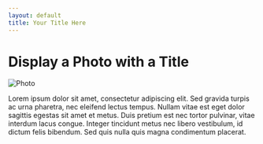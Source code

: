 ```yaml
---
layout: default
title: Your Title Here
---
```


# Display a Photo with a Title

![Photo](/assets/A24056_amy_composite_4channels.tif)

Lorem ipsum dolor sit amet, consectetur adipiscing elit. Sed gravida turpis ac urna pharetra, nec eleifend lectus tempus. Nullam vitae est eget dolor sagittis egestas sit amet et metus. Duis pretium est nec tortor pulvinar, vitae interdum lacus congue. Integer tincidunt metus nec libero vestibulum, id dictum felis bibendum. Sed quis nulla quis magna condimentum placerat.

